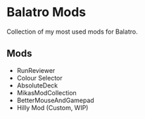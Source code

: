 # Balatro Mods

Collection of my most used mods for Balatro.

## Mods

- RunReviewer
- Colour Selector
- AbsoluteDeck
- MikasModCollection
- BetterMouseAndGamepad
- Hilly Mod (Custom, WIP)
